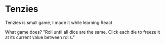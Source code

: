 # Tenzies
Tenzies is small game, I made it while learning React

What game does?
"Roll until all dice are the same. Click each die to freeze it at its current value between rolls."
